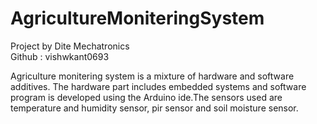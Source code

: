 # AgricultureMoniteringSystem

Project by Dite Mechatronics  
Github : vishwkant0693 

Agriculture monitering system is a mixture of hardware and software additives. The hardware part includes embedded systems and software program is developed using the Arduino ide.The sensors used are temperature and humidity sensor, pir sensor and soil moisture sensor.
